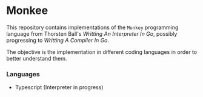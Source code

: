 # Monkee

This repository contains implementations of the `Monkey` programming language from Thorsten Ball's *Writting An Interpreter In Go*,
possibly progressing to *Writting A Compiler In Go*.

The objective is the implementation in different coding languages in order to better understand them.

### Languages

- Typescript (Interpreter in progress)
